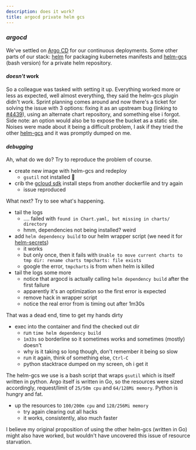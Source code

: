 ```yaml
---
description: does it work?
title: argocd private helm gcs
---
```


### _argocd_

We've settled on [Argo CD](https://argoproj.github.io/argo-cd/)
for our continuous deployments.
Some other parts of our stack:
[helm](https://helm.sh/) for packaging kubernetes manifests
and [helm-gcs](https://github.com/viglesiasce/helm-gcs)
(bash version) for a private helm repository.

#### _doesn't_ work

So a colleague was tasked with setting it up.
Everything worked more or less as expected,
well almost everything,
they said the helm-gcs plugin didn't work.
Sprint planning comes around and now there's a ticket for solving the issue
with 3 options: fixing it as an upstream bug (linking to [#4439](https://github.com/argoproj/argo-cd/issues/4439)),
using an alternate chart repository,
and something else i forgot.
Side note: an option would also be to expose the bucket as a static site.
Noises were made about it being a difficult problem,
I ask if they tried the other [helm-gcs](https://github.com/hayorov/helm-gcs)
and it was promptly dumped on me.

#### _debugging_

Ah, what do we do? Try to reproduce the problem of course.

- create new image with helm-gcs and redeploy
  - `gsutil` not installed :facepalm:
- crib the [gcloud sdk](https://cloud.google.com/sdk/docs/install) install steps from another dockerfile and try again
  - issue reproduced

What next? Try to see what's happening.

- tail the logs
  - .... failed with `found in Chart.yaml, but missing in charts/ directory`
  - hmm, dependencies not being installed? weird
- add `helm dependency build` to our helm wrapper script (we need it for [helm-secrets](https://github.com/jkroepke/helm-secrets))
  - it works
  - but only once, then it fails with `Unable to move current charts to tmp dir: rename charts tmpcharts: file exists`
  - google the error, `tmpcharts` is from when helm is killed
- tail the logs some more
  - notice that argocd is actually calling `helm dependency build` after the first failure
  - apparently it's an optimization so the first error is expected
  - remove hack in wrapper script
  - notice the real error from is timing out after 1m30s

That was a dead end, time to get my hands dirty

- exec into the container and find the checked out dir
  - run `time helm dependency build`
  - `1m33s` so borderline so it sometimes works and sometimes (mostly) doesn't
  - why is it taking so long though, don't remember it being so slow
  - run it again, think of something else, `Ctrl-C`
  - python stacktrace dumped on my screen, oh i get it

The helm-gcs we use is a bash script that wraps `gsutil` which is itself written in python.
Argo itself is written in Go, so the resources were sized accordingly,
request/limit of `25/50m cpu` and `64/128Mi memory`.
Python is hungry and fat.

- up the resources to `100/200m cpu` and `128/256Mi memory`
  - try again clearing out all hacks
  - it works, consistently, also much faster

I believe my original proposition of using the other helm-gcs (written in Go)
might also have worked, but wouldn't have uncovered this issue of resource starvation.
